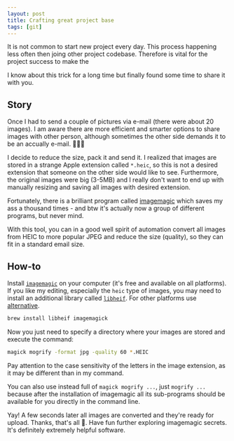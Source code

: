 ```yaml
---
layout: post
title: Crafting great project base
tags: [git]
---
```


It is not common to start new project every day. This process happening less often then joing other project codebase. Therefore is vital for the project success to make the

I know about this trick for a long time but finally found some time to share it with you.

## Story

Once I had to send a couple of pictures via e-mail (there were about 20 images). I am aware there are more efficient and smarter options to share images with other person, although sometimes the other side demands it to be an accually e-mail. 🙈🤷‍♂️

I decide to reduce the size, pack it and send it. I realized that images are stored in a strange Apple extension called `*.heic`, so this is not a desired extension that someone on the other side would like to see. Furthermore, the original images were big (3-5MB) and I really don't want to end up with manually resizing and saving all images with desired extension.

Fortunately, there is a brilliant program called [imagemagic][weblink-imagemagic] which saves my ass a thousand times - and btw it's actually now a group of different programs, but never mind.

With this tool, you can in a good well spirit of automation convert all images from HEIC to more popular JPEG and reduce the size (quality), so they can fit in a standard email size.

## How-to

Install [`imagemagic`][weblink-imagemagic] on your computer (it's free and available on all platforms). If you like my editing, especially the `heic` type of images, you may need to install an additional library called [`libheif`][weblink-libheif-macos]. For other platforms use [alternative][weblink-libheif-alternative].

```bash
brew install libheif imagemagick
```

Now you just need to specify a directory where your images are stored and execute the command:

```bash
magick mogrify -format jpg -quality 60 *.HEIC
```

<div class="alert alert-info" role="alert">
    <p>Pay attention to the case sensitivity of the letters in the image extension, as it may be different than in my command.</p>
    <p>You can also use instead full of <code>magick mogrify ...</code>, just <code>mogrify ...</code> because after the installation of imagemagic all its sub-programs should be available for you directly in the command line.</p>
</div>

Yay! A few seconds later all images are converted and they're ready for upload. Thanks, that's all 🤘. Have fun further exploring imagemagic secrets. It's definitely extremely helpful software.

[weblink-imagemagic]: https://imagemagick.org/
[weblink-libheif-macos]: https://www.libde265.org/
[weblink-libheif-alternative]: https://github.com/strukturag/libheif
